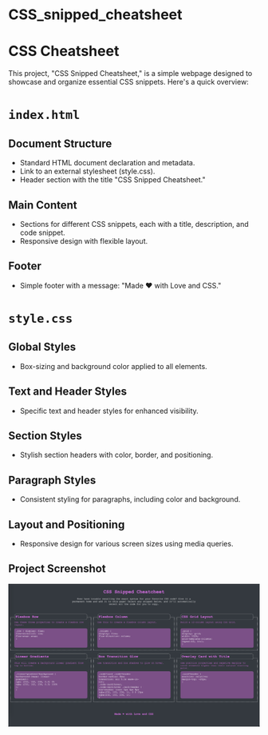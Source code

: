 # CSS_snipped_cheatsheet

# CSS Cheatsheet
This project, "CSS Snipped Cheatsheet," is a simple webpage designed to showcase and organize essential CSS snippets. Here's a quick overview:

# `index.html`

## Document Structure
* Standard HTML document declaration and metadata.
* Link to an external stylesheet (style.css).
* Header section with the title "CSS Snipped Cheatsheet."

## Main Content
* Sections for different CSS snippets, each with a title, description, and code snippet.
* Responsive design with flexible layout.

## Footer
* Simple footer with a message: "Made ❤️ with Love and CSS."

# `style.css`

## Global Styles
* Box-sizing and background color applied to all elements.

## Text and Header Styles
* Specific text and header styles for enhanced visibility.

## Section Styles
* Stylish section headers with color, border, and positioning.

## Paragraph Styles
* Consistent styling for paragraphs, including color and background.

## Layout and Positioning
* Responsive design for various screen sizes using media queries.


## Project Screenshot

![Alt text](css_cheatcheet.png)

